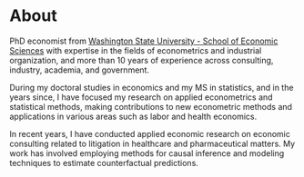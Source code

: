 # About
PhD economist from [Washington State University - School of Economic Sciences](https://ses.wsu.edu/) with expertise in the fields of econometrics and industrial organization, and more than 10 years of experience across consulting, industry, academia, and government. 

During my doctoral studies in economics and my MS in statistics, and in the years since, I have focused my research on applied econometrics and statistical methods, making contributions to new econometric methods and applications in various areas such as labor and health economics.

In recent years, I have conducted applied economic research on economic consulting related to litigation in healthcare and pharmaceutical matters. My work has involved employing methods for causal inference and modeling techniques to estimate counterfactual predictions.  
